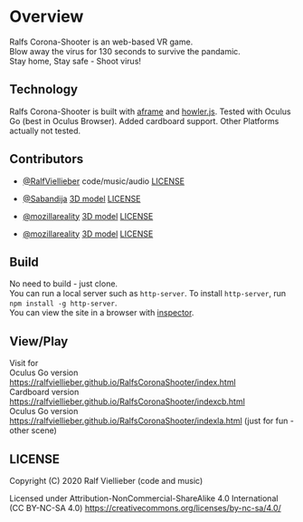# Overview

Ralfs Corona-Shooter is an web-based VR game.  
Blow away the virus for 130 seconds to survive the pandamic.  
Stay home, Stay safe - Shoot virus!  

## Technology

Ralfs Corona-Shooter is built with [aframe](https://aframe.io) and [howler.js](https://https://howlerjs.com/).
Tested with Oculus Go (best in Oculus Browser). Added cardboard support. Other Platforms actually not tested.

## Contributors

* [@RalfViellieber](https://github.com/RalfViellieber) code/music/audio [LICENSE](https://creativecommons.org/licenses/by-nc-sa/4.0/)

* [@Sabandija](https://sketchfab.com/Sabandija) [3D model](https://sketchfab.com/3d-models/coronavirus-370b44fa5e084b85acbc7ce314a04115) [LICENSE](https://creativecommons.org/licenses/by/4.0/)

* [@mozillareality](https://sketchfab.com/mozillareality) [3D model](https://sketchfab.com/3d-models/sky-pano-winter-forest-b42c27358ab04e8885ffb2ecf69c352c) [LICENSE](https://creativecommons.org/licenses/by-nc-sa/4.0/)

* [@mozillareality](https://sketchfab.com/mozillareality) [3D model](https://sketchfab.com/3d-models/sky-pano-la-helipad-ff6ef42f50044a529ce64458e1ecee8a) [LICENSE](https://creativecommons.org/licenses/by-nc-sa/4.0/)

## Build

No need to build - just clone.  
You can run a local server such as `http-server`. To install `http-server`, run `npm install -g http-server`.   
You can view the site in a browser with [inspector](https://github.com/aframevr/aframe-inspector).

## View/Play

Visit for  
Oculus Go version https://ralfviellieber.github.io/RalfsCoronaShooter/index.html  
Cardboard version https://ralfviellieber.github.io/RalfsCoronaShooter/indexcb.html  
Oculus Go version https://ralfviellieber.github.io/RalfsCoronaShooter/indexla.html (just for fun - other scene)


## LICENSE

Copyright (C) 2020 Ralf Viellieber (code and music)  

Licensed under Attribution-NonCommercial-ShareAlike 4.0 International (CC BY-NC-SA 4.0)
https://creativecommons.org/licenses/by-nc-sa/4.0/
